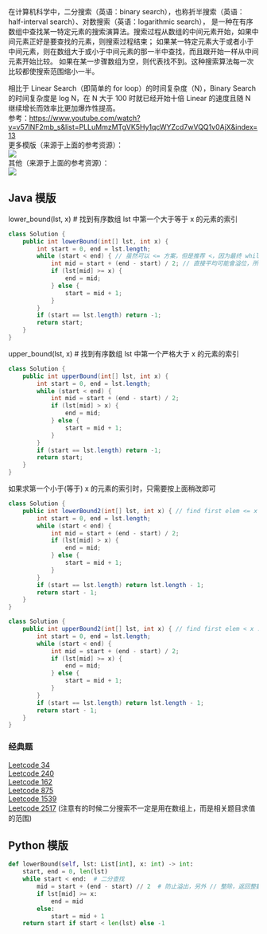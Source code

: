 在计算机科学中，二分搜索（英语：binary search），也称折半搜索（英语：half-interval search）、对数搜索（英语：logarithmic search），
是一种在有序数组中查找某一特定元素的搜索演算法。搜索过程从数组的中间元素开始，如果中间元素正好是要查找的元素，则搜索过程结束；
如果某一特定元素大于或者小于中间元素，则在数组大于或小于中间元素的那一半中查找，而且跟开始一样从中间元素开始比较。
如果在某一步骤数组为空，则代表找不到。这种搜索算法每一次比较都使搜索范围缩小一半。  
  
  
  
相比于 Linear Search（即简单的 for loop）的时间复杂度（N），Binary Search 的时间复杂度是 log N，在 N 大于 100 时就已经开始十倍 Linear 的速度且随 N 继续增长而效率比更加爆炸性提高。  
参考：https://www.youtube.com/watch?v=v57lNF2mb_s&list=PLLuMmzMTgVK5Hy1qcWYZcd7wVQQ1v0AjX&index=13  
更多模版（来源于上面的参考资源）：  
![](二分搜索.png)  
其他（来源于上面的参考资源）：  
![](二分搜索上界下界.png)  
  
  
  
## Java 模版
lower_bound(lst, x) # 找到有序数组 lst 中第一个大于等于 x 的元素的索引  
```java
class Solution {
	public int lowerBound(int[] lst, int x) {
		int start = 0, end = lst.length;
        while (start < end) { // 虽然可以 <= 方案，但是推荐 <，因为最终 while 退出时必然 start == end 即收敛的，即只需要检查 start 或 end 其中一个，如果 <= 方案时，start 和 end 不相等还需要各自判断使用哪个
            int mid = start + (end - start) / 2; // 直接平均可能會溢位，所以用此算法
            if (lst[mid] >= x) {
                end = mid;
            } else {
                start = mid + 1;
            }
        }
		if (start == lst.length) return -1;
        return start;
	}
}
```  

upper_bound(lst, x) # 找到有序数组 lst 中第一个严格大于 x 的元素的索引  
```java
class Solution {
	public int upperBound(int[] lst, int x) {
		int start = 0, end = lst.length;
        while (start < end) {
            int mid = start + (end - start) / 2;
            if (lst[mid] > x) {
                end = mid;
            } else {
                start = mid + 1;
            }
        }
		if (start == lst.length) return -1;
        return start;
	}
}
```  


如果求第一个小于(等于) x 的元素的索引时，只需要按上面稍改即可  
```java
class Solution {
    public int lowerBound2(int[] lst, int x) { // find first elem <= x
        int start = 0, end = lst.length;
        while (start < end) {
            int mid = start + (end - start) / 2;
            if (lst[mid] > x) {
                end = mid;
            } else {
                start = mid + 1;
            }
        }
		if (start == lst.length) return lst.length - 1;
        return start - 1;
    }
}
```  

```java
class Solution {
    public int upperBound2(int[] lst, int x) { // find first elem < x : 第一个严格小于 x 的元素的索引
        int start = 0, end = lst.length;
        while (start < end) {
            int mid = start + (end - start) / 2;
            if (lst[mid] >= x) {
                end = mid;
            } else {
                start = mid + 1;
            }
        }
		if (start == lst.length) return lst.length - 1;
        return start - 1;
    }
}
```  


### 经典题
[Leetcode 34](./../Leetcode%20Practices/algorithms/medium/34%20Find%20First%20and%20Last%20Position%20of%20Element%20in%20Sorted%20Array.java)  
[Leetcode 240](./../Leetcode%20Practices/algorithms/medium/240%20Search%20a%202D%20Matrix%20II.java)  
[Leetcode 162](./../Leetcode%20Practices/algorithms/medium/162%20Find%20Peak%20Element.java)  
[Leetcode 875](./../Leetcode%20Practices/algorithms/medium/875%20Koko%20Eating%20Bananas.java)  
[Leetcode 1539](./../Leetcode%20Practices/algorithms/easy/1539%20Kth%20Missing%20Positive%20Number.java)  
[Leetcode 2517](./../Leetcode%20Practices/algorithms/medium/2517%20Maximum%20Tastiness%20of%20Candy%20Basket.java) (注意有的时候二分搜索不一定是用在数组上，而是相关题目求值的范围)  



## Python 模版
```python
def lowerBound(self, lst: List[int], x: int) -> int:
    start, end = 0, len(lst)
    while start < end:  # 二分查找
        mid = start + (end - start) // 2  # 防止溢出，另外 // 整除，返回整数，/ 是普通除法，返回浮点数
        if lst[mid] >= x:
            end = mid
        else:
            start = mid + 1
    return start if start < len(lst) else -1
```
